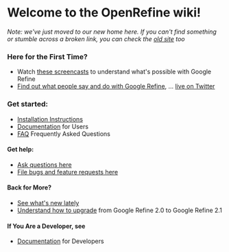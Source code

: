 # Welcome to the OpenRefine wiki!

_Note: we've just moved to our new home here.  If you can't find something or stumble across a broken link, you can check the [old site](http://code.google.com/p/google-refine/) too_

### Here for the First Time?
* Watch [these screencasts](wiki/Screencasts) to understand what's possible with Google Refine
* [Find out what people say and do with Google Refine](http://code.google.com/p/google-refine/wiki/WhatPeopleSay), ... [live on Twitter](http://refine-gadgets.stefanomazzocchi.user.dev.freebaseapps.com/twitter_tracker_view)

### Get started:
* [Installation Instructions](wiki/Installation-Instructions)
* [Documentation](wiki/Documentation-For-Users) for Users
* [FAQ](wiki/FAQ) Frequently Asked Questions

#### Get help:
* [Ask questions here](http://groups.google.com/group/google-refine/)
* [File bugs and feature requests here](issues)

#### Back for More?

* [See what's new lately](wiki/WhatsNew)
* [Understand how to upgrade](wiki/BackUp-OpenRefine-Data) from Google Refine 2.0 to Google Refine 2.1

#### If You Are a Developer, see

* [Documentation](wiki/Documentation-For-Developers) for Developers